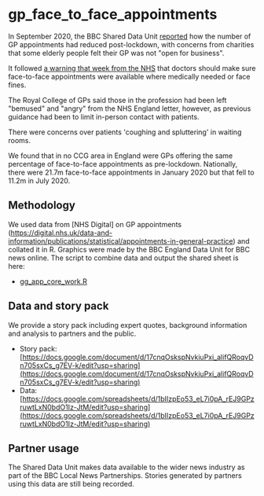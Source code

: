 # gp_face_to_face_appointments

In September 2020, the BBC Shared Data Unit [reported](https://www.bbc.co.uk/news/uk-england-54180359) how the number of GP appointments had reduced post-lockdown, with concerns from charities that some elderly people felt their GP was not "open for business".

It followed [a warning that week from the NHS](https://www.bbc.co.uk/news/health-54138915) that doctors should make sure face-to-face appointments were available where medically needed or face fines.

The Royal College of GPs said those in the profession had been left "bemused" and "angry" from the NHS England letter, however, as previous guidance had been to limit in-person contact with patients.

There were concerns over patients 'coughing and spluttering' in waiting rooms.

We found that in no CCG area in England were GPs offering the same percentage of face-to-face appointments as pre-lockdown. Nationally, there were 21.7m face-to-face appointments in January 2020 but that fell to 11.2m in July 2020.

## Methodology

We used data from [NHS Digital] on GP appointments (https://digital.nhs.uk/data-and-information/publications/statistical/appointments-in-general-practice) and collated it in R.
Graphics were made by the BBC England Data Unit for BBC news online.
The script to combine data and output the shared sheet is here:
* [gg_app_core_work.R](https://github.com/BBC-Data-Unit/gp_face_to_face_appointments/blob/master/gp_app_core_work.R)

## Data and story pack
We provide a story pack including expert quotes, background information and analysis to partners and the public.

* Story pack: [https://docs.google.com/document/d/17cnqOskspNvkiuPxi_alifQRoqvDn705sxCs_g7EV-k/edit?usp=sharing](https://docs.google.com/document/d/17cnqOskspNvkiuPxi_alifQRoqvDn705sxCs_g7EV-k/edit?usp=sharing)
* Data: [https://docs.google.com/spreadsheets/d/1bIIzpEo53_eL7i0pA_rEJ9GPzruwtLxN0bdO1Iz-JtM/edit?usp=sharing](https://docs.google.com/spreadsheets/d/1bIIzpEo53_eL7i0pA_rEJ9GPzruwtLxN0bdO1Iz-JtM/edit?usp=sharing)

## Partner usage
The Shared Data Unit makes data available to the wider news industry as part of the BBC Local News Partnerships. Stories generated by partners using this data are still being recorded.


